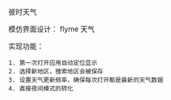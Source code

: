 彼时天气

模仿界面设计： flyme 天气

实现功能： 

    1. 第一次打开应用自动定位显示
    2. 选择新地区，搜索地区会被保存
    3. 设置天气更新频率，确保每次打开都是最新的天气数据
    4. 直接夜间模式的转化
